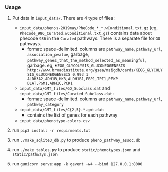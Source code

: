 ### Usage

1. Put data in `input_data/`. There are 4 type of files:
   - `input_data/phenos-2019may/PheCode_*_*.wConditional.txt.gz` (eg, `PheCode_986_Curated.wConditional.txt.gz`) contains data about phecode `986` in the `Curated` pathways.  There is a separate file for `GO` pathways.
      - format: space-delimited. columns are `pathway_name`, `pathway_url`, `association_pvalue`, garbage, `pathway_genes_that_the_method_selected_as_meaningful`, garbage. eg, `KEGG_GLYCOLYSIS_GLUCONEOGENESIS http://www.broadinstitute.org/gsea/msigdb/cards/KEGG_GLYCOLYSIS_GLUCONEOGENESIS 0.993 1 ALDH3A2,ADH1B,HK3,ALDH1B1,FBP1,TPI1,PFKP DLAT,PGM1,ADH1C,PCK1`
   - `input_data/GMT_files/GO_Subclass.dat` and `input_data/GMT_files/Curated_Subclass.dat`:
      - format: space-delimited. columns are `pathway_name`, `pathway_url`, `pathway_category`
   - `input_data/GMT_files/C{2,5}.*.gmt.dat`:
      - contains the list of genes for each pathway
   - `input_data/phenotype-colors.csv`

2. run `pip3 install -r requirments.txt`

3. run `./make_sqlite3_db.py` to produce `pheno_pathway_assoc.db`

4. run `./make_tables.py` to produce `static/phenotypes.json` and `static/pathways.json`

5. run `gunicorn serve:app -k gevent -w4 --bind 127.0.0.1:8000`
